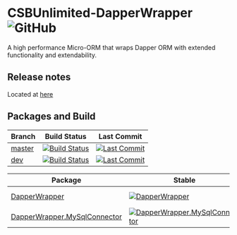 CSBUnlimited-DapperWrapper ![GitHub](https://img.shields.io/github/license/mashape/apistatus.svg)
==============

A high performance Micro-ORM that wraps Dapper ORM with extended functionality and extendability.


Release notes
---------------

Located at [here](https://github.com/CSBUnlimited/DapperWrapper/releases)


Packages and Build
--------------

| Branch | Build Status | Last Commit |
| -------- | ----------- | ----------- |
| [master](https://github.com/CSBUnlimited/DapperWrapper/tree/master) | [![Build Status](https://csbunlimited.visualstudio.com/CSBUnlimited-DapperWrapper/_apis/build/status/CSBUnlimited-DapperWrapper-CI?branchName=master)](https://csbunlimited.visualstudio.com/CSBUnlimited-DapperWrapper/_build?definitionId=5) | [![Last Commit](https://img.shields.io/github/last-commit/csbunlimited/dapperwrapper/master.svg?style=flat)](https://github.com/CSBUnlimited/DapperWrapper/commits/master) | 
| [dev](https://github.com/CSBUnlimited/DapperWrapper/tree/dev) | [![Build Status](https://csbunlimited.visualstudio.com/CSBUnlimited-DapperWrapper/_apis/build/status/CSBUnlimited-DapperWrapper-CI?branchName=dev)](https://csbunlimited.visualstudio.com/CSBUnlimited-DapperWrapper/_build?definitionId=5) | [![Last Commit](https://img.shields.io/github/last-commit/csbunlimited/dapperwrapper/dev.svg?style=flat)](https://github.com/CSBUnlimited/DapperWrapper/commits/dev) | 

| Package | Stable | Pre-release | Downloads |
| --------- | --------- | ------------- | ------------- |
| [DapperWrapper](https://www.nuget.org/packages/CSBUnlimited.DapperWrapper/) | [![DapperWrapper](https://img.shields.io/nuget/v/CSBUnlimited.DapperWrapper.svg)](https://www.nuget.org/packages/CSBUnlimited.DapperWrapper/) | [![DapperWrapper](https://img.shields.io/nuget/vpre/CSBUnlimited.DapperWrapper.svg)](https://www.nuget.org/packages/CSBUnlimited.DapperWrapper/) | [![NuGet Downloads](https://img.shields.io/nuget/dt/CSBUnlimited.DapperWrapper.svg)](https://www.nuget.org/packages/CSBUnlimited.DapperWrapper/) | 
| [DapperWrapper.MySqlConnector](https://www.nuget.org/packages/CSBUnlimited.DapperWrapper.MySqlConnector/) | [![DapperWrapper.MySqlConnector](https://img.shields.io/nuget/v/CSBUnlimited.DapperWrapper.MySqlConnector.svg)](https://www.nuget.org/packages/CSBUnlimited.DapperWrapper.MySqlConnector/) | [![DapperWrapper.MySqlConnector](https://img.shields.io/nuget/vpre/CSBUnlimited.DapperWrapper.MySqlConnector.svg)](https://www.nuget.org/packages/CSBUnlimited.DapperWrapper.MySqlConnector/) | [![NuGet Downloads](https://img.shields.io/nuget/dt/CSBUnlimited.DapperWrapper.MySqlConnector.svg)](https://www.nuget.org/packages/CSBUnlimited.DapperWrapper.MySqlConnector/) | 

